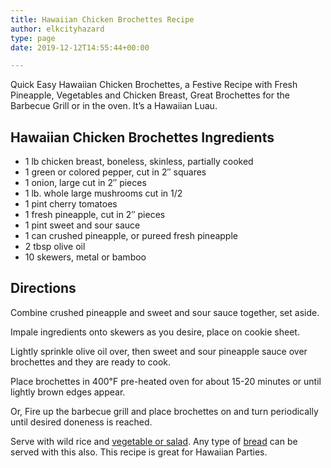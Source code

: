 ```yaml
---
title: Hawaiian Chicken Brochettes Recipe
author: elkcityhazard
type: page
date: 2019-12-12T14:55:44+00:00

---
```

Quick Easy Hawaiian Chicken Brochettes, a Festive Recipe with Fresh Pineapple, Vegetables and Chicken Breast, Great Brochettes for the Barbecue Grill or in the oven. It&#8217;s a Hawaiian Luau.

## Hawaiian Chicken Brochettes Ingredients

  * 1 lb chicken breast, boneless, skinless, partially cooked
  * 1 green or colored pepper, cut in 2&#8243; squares
  * 1 onion, large cut in 2&#8243; pieces
  * 1 lb. whole large mushrooms cut in 1/2
  * 1 pint cherry tomatoes
  * 1 fresh pineapple, cut in 2&#8243; pieces
  * 1 pint sweet and sour sauce
  * 1 can crushed pineapple, or pureed fresh pineapple
  * 2 tbsp olive oil
  * 10 skewers, metal or bamboo

## Directions

Combine crushed pineapple and sweet and sour sauce together, set aside.

Impale ingredients onto skewers as you desire, place on cookie sheet.

Lightly sprinkle olive oil over, then sweet and sour pineapple sauce over brochettes and they are ready to cook.

Place brochettes in 400&#8457; pre-heated oven for about 15-20 minutes or until lightly brown edges appear.

Or, Fire up the barbecue grill and place brochettes on and turn periodically until desired doneness is reached.

Serve with wild rice and [vegetable or salad][1]. Any type of [bread][2] can be served with this also. This recipe is great for Hawaiian Parties.

 [1]: /wordpress/vegetables-and-salad-recipes/
 [2]: /wordpress/easy-bread-recipes/easy-homemade-bread/